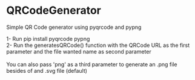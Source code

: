 # QRCodeGenerator

Simple QR Code generator using pyqrcode and pypng 

1- Run pip install pyqrcode pypng
<br>
2- Run the generatesQRCode() function with the QRCode URL as the first parameter and the file wanted name as second parameter
<br>
<br>
You can also pass 'png' as a third parameter to generate an .png file besides of and .svg file (default)
